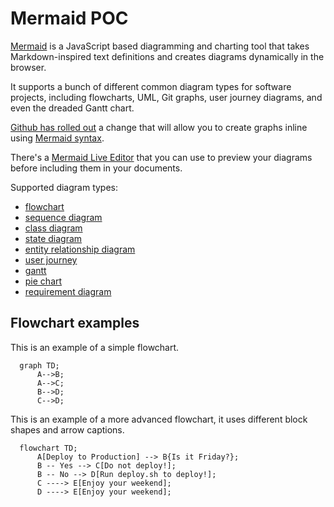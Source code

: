 # Mermaid POC

[Mermaid](https://github.com/mermaid-js/mermaid#readme) is a JavaScript based diagramming and charting tool that takes Markdown-inspired text definitions and creates diagrams dynamically in the browser.

It supports a bunch of different common diagram types for software projects, including flowcharts, UML, Git graphs, user journey diagrams, and even the dreaded Gantt chart.

[Github has rolled out](https://github.blog/2022-02-14-include-diagrams-markdown-files-mermaid/) a change that will allow you to create graphs inline using [Mermaid syntax](https://mermaid-js.github.io/mermaid/#/n00b-syntaxReference?id=syntax-structure).

There's a [Mermaid Live Editor](https://mermaid.live/) that you can use to preview your diagrams before including them in your documents.

Supported diagram types:

* [flowchart](https://mermaid-js.github.io/mermaid/#/flowchart)
* [sequence diagram](https://mermaid-js.github.io/mermaid/#/sequenceDiagram)
* [class diagram](https://mermaid-js.github.io/mermaid/#/classDiagram)
* [state diagram](https://mermaid-js.github.io/mermaid/#/stateDiagram)
* [entity relationship diagram](https://mermaid-js.github.io/mermaid/#/entityRelationshipDiagram)
* [user journey](https://mermaid-js.github.io/mermaid/#/user-journey)
* [gantt](https://mermaid-js.github.io/mermaid/#/gantt)
* [pie chart](https://mermaid-js.github.io/mermaid/#/gantt)
* [requirement diagram](https://mermaid-js.github.io/mermaid/#/gantt)

## Flowchart examples

This is an example of a simple flowchart.

```mermaid
  graph TD;
      A-->B;
      A-->C;
      B-->D;
      C-->D;
```

This is an example of a more advanced flowchart, it uses different block shapes and arrow captions.

```mermaid
  flowchart TD;
      A[Deploy to Production] --> B{Is it Friday?};
      B -- Yes --> C[Do not deploy!];
      B -- No --> D[Run deploy.sh to deploy!];
      C ----> E[Enjoy your weekend];
      D ----> E[Enjoy your weekend];
```
